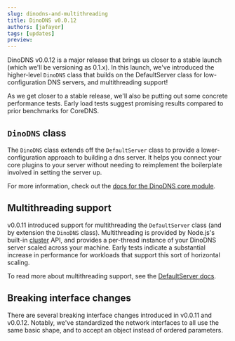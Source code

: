 ```yaml
---
slug: dinodns-and-multithreading
title: DinoDNS v0.0.12
authors: [jafayer]
tags: [updates]
preview: 
---
```

DinoDNS v0.0.12 is a major release that brings us closer to a stable launch (which we'll be versioning as 0.1.x). In this launch, we've introduced the higher-level `DinoDNS` class that builds on the DefaultServer class for low-configuration DNS servers, and multithreading support!
<!-- truncate -->

As we get closer to a stable release, we'll also be putting out some concrete performance tests. Early load tests suggest promising results compared to prior benchmarks for CoreDNS.

## `DinoDNS` class

The `DinoDNS` class extends off the `DefaultServer` class to provide a lower-configuration approach to building a dns server. It helps you connect your core plugins to your server without needing to reimplement the boilerplate involved in setting the server up.

For more information, check out the [docs for the DinoDNS core module](/core-library/dinodns).

## Multithreading support

v0.0.11 introduced support for multithreading the `DefaultServer` class (and by extension the `DinoDNS` class). Multithreading is provided by Node.js's built-in [cluster](https://nodejs.org/api/cluster.html) API, and provides a per-thread instance of your DinoDNS server scaled across your machine. Early tests indicate a substantial increase in performance for workloads that support this sort of horizontal scaling.

To read more about multithreading support, see the [DefaultServer docs](/core-library/default-server/).

## Breaking interface changes

There are several breaking interface changes introduced in v0.0.11 and v0.0.12. Notably, we've standardized the network interfaces to all use the same basic shape, and to accept an object instead of ordered parameters.
